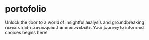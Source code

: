 # portofolio
Unlock the door to a world of insightful analysis and groundbreaking research at erzavacquier.frammer.website. Your journey to informed choices begins here!
